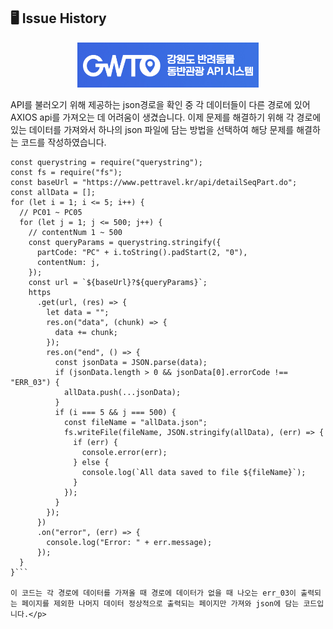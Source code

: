 ## 🖥 Issue History

<p align="center"> <img src="./Readme_img/GWTO.png" alt="index"></img></p>
<p>API를 불러오기 위해 제공하는 json경로을 확인 중 각 데이터들이 다른 경로에 있어 AXIOS api를 가져오는 데 어려움이 생겼습니다.
  이제 문제를 해결하기 위해 각 경로에 있는 데이터를 가져와서 하나의 json 파일에 담는 방법을 선택하여 해당 문제를 해결하는 코드를 작성하였습니다.
  
```const https = require("https");
const querystring = require("querystring");
const fs = require("fs");
const baseUrl = "https://www.pettravel.kr/api/detailSeqPart.do";
const allData = [];
for (let i = 1; i <= 5; i++) {
  // PC01 ~ PC05
  for (let j = 1; j <= 500; j++) {
    // contentNum 1 ~ 500
    const queryParams = querystring.stringify({
      partCode: "PC" + i.toString().padStart(2, "0"),
      contentNum: j,
    });
    const url = `${baseUrl}?${queryParams}`;
    https
      .get(url, (res) => {
        let data = "";
        res.on("data", (chunk) => {
          data += chunk;
        });
        res.on("end", () => {
          const jsonData = JSON.parse(data);
          if (jsonData.length > 0 && jsonData[0].errorCode !== "ERR_03") {
            allData.push(...jsonData);
          }
          if (i === 5 && j === 500) {
            const fileName = "allData.json";
            fs.writeFile(fileName, JSON.stringify(allData), (err) => {
              if (err) {
                console.error(err);
              } else {
                console.log(`All data saved to file ${fileName}`);
              }
            });
          }
        });
      })
      .on("error", (err) => {
        console.log("Error: " + err.message);
      });
  }
}```
  
이 코드는 각 경로에 데이터를 가져올 때 경로에 데이터가 없을 때 나오는 err_03이 출력되는 페이지를 제외한 나머지 데이터 정상적으로 출력되는 페이지만 가져와 json에 담는 코드입니다.</p>
